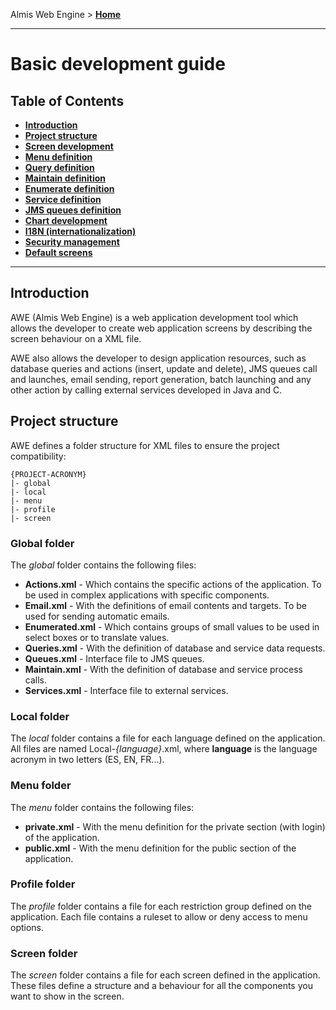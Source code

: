 Almis Web Engine > **[Home](../README.md)**

---

# **Basic development guide**

## Table of Contents

* **[Introduction](#introduction)**
* **[Project structure](#project-structure)**
* **[Screen development](basic-screen-development.md)**
* **[Menu definition](menu-definition.md)**
* **[Query definition](query-definition.md)**
* **[Maintain definition](maintain-definition.md)**
* **[Enumerate definition](enumerate-definition.md)**
* **[Service definition](service-definition.md)**
* **[JMS queues definition](jms-queues-definition.md)**
* **[Chart development](chart-development.md)**
* **[I18N (internationalization)](i18n-internationalization.md)**
* **[Security management](security-management.md)**
* **[Default screens](default-screens.md)**

---

## Introduction

AWE (Almis Web Engine) is a web application development tool which allows the developer to create web application screens by describing the screen behaviour on a XML file.

AWE also allows the developer to design application resources, such as database queries and actions (insert, update and delete), JMS queues call and launches, email sending, report generation, batch launching and any other action by calling external services developed in Java and C.

## Project structure

AWE defines a folder structure for XML files to ensure the project compatibility:

```
{PROJECT-ACRONYM}
|- global
|- local
|- menu
|- profile
|- screen
```

### Global folder

The *global* folder contains the following files:

* **Actions.xml** - Which contains the specific actions of the application. To be used in complex applications with specific components.
* **Email.xml** - With the definitions of email contents and targets. To be used for sending automatic emails.
* **Enumerated.xml** - Which contains groups of small values to be used in select boxes or to translate values.
* **Queries.xml** - With the definition of database and service data requests.
* **Queues.xml** - Interface file to JMS queues.
* **Maintain.xml** - With the definition of database and service process calls.
* **Services.xml** - Interface file to external services.

### Local folder

The *local* folder contains a file for each language defined on the application. All files are named Local-*{language}*.xml, where **language** is the language acronym in two letters (ES, EN, FR...).

### Menu folder

The *menu* folder contains the following files:

* **private.xml** - With the menu definition for the private section (with login) of the application.
* **public.xml** - With the menu definition for the public section of the application.

### Profile folder

The *profile* folder contains a file for each restriction group defined on the application. Each file contains a ruleset to allow or deny access to menu options.

### Screen folder

The *screen* folder contains a file for each screen defined in the application. These files define a structure and a behaviour for all the components you want to show in the screen.
